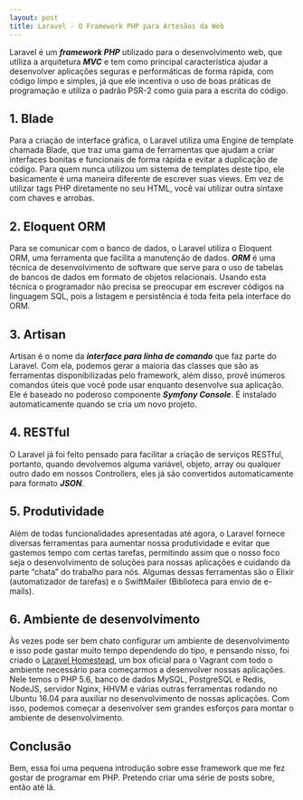 ```yaml
---
layout: post
title: Laravel - O Framework PHP para Artesãos da Web
---
```


Laravel é um ***framework PHP*** utilizado para o desenvolvimento web, que utiliza a arquitetura ***MVC*** e tem como principal característica ajudar a desenvolver aplicações seguras e performáticas de forma rápida, com código limpo e simples, já que ele incentiva o uso de boas práticas de programação e utiliza o padrão PSR-2 como guia para a escrita do código.

## 1. Blade ##

Para a criação de interface gráfica, o Laravel utiliza uma Engine de template chamada Blade, que traz uma gama de ferramentas que ajudam a criar interfaces bonitas e funcionais de forma rápida e evitar a duplicação de código. Para quem nunca utilizou um sistema de templates deste tipo, ele basicamente é uma maneira diferente de escrever suas views. Em vez de utilizar tags PHP diretamente no seu HTML, você vai utilizar outra sintaxe com chaves e arrobas.

## 2. Eloquent ORM ##

Para se comunicar com o banco de dados, o Laravel utiliza o Eloquent ORM, uma ferramenta que facilita a manutenção de dados. ***ORM*** é uma técnica de desenvolvimento de software que serve para o uso de tabelas de bancos de dados em formato de objetos relacionais. Usando esta técnica o programador não precisa se preocupar em escrever códigos na linguagem SQL, pois a listagem e persistência é toda feita pela interface do ORM.

## 3. Artisan ##

Artisan é o nome da ***interface para linha de comando*** que faz parte do Laravel. Com ela, podemos gerar a maioria das classes que são as ferramentas disponibilizadas pelo framework, além disso, provê inúmeros comandos úteis que você pode usar enquanto desenvolve sua aplicação. Ele é baseado no poderoso componente ***Symfony Console***. É instalado automaticamente quando se cria um novo projeto.


## 4. RESTful ##

O Laravel já foi feito pensado para facilitar a criação de serviços RESTful, portanto, quando devolvemos alguma variável, objeto, array ou qualquer outro dado em nossos Controllers, eles já são convertidos automaticamente para formato ***JSON***.

## 5. Produtividade ##

Além de todas funcionalidades apresentadas até agora, o Laravel fornece diversas ferramentas para aumentar nossa produtividade e evitar que gastemos tempo com certas tarefas, permitindo assim que o nosso foco seja o desenvolvimento de soluções para nossas aplicações e cuidando da parte “chata” do trabalho para nós. Algumas dessas ferramentas são o Elixir (automatizador de tarefas) e o SwiftMailer (Biblioteca para envio de e-mails).

## 6. Ambiente de desenvolvimento ##

Às vezes pode ser bem chato configurar um ambiente de desenvolvimento e isso pode gastar muito tempo dependendo do tipo, e pensando nisso, foi criado o <a href="https://laravel.com/docs/5.3/homestead">Laravel Homestead</a>, um box oficial para o Vagrant com todo o ambiente necessário para começarmos a desenvolver nossas aplicações. Nele temos o PHP 5.6, banco de dados MySQL, PostgreSQL e Redis, NodeJS, servidor Nginx, HHVM e várias outras ferramentas rodando no Ubuntu 16.04 para auxiliar no desenvolvimento de nossas aplicações. Com isso, podemos começar a desenvolver sem grandes esforços para montar o ambiente de desenvolvimento.

## Conclusão ##

Bem, essa foi uma pequena introdução sobre esse framework que me fez gostar de programar em PHP. Pretendo criar uma série de posts sobre, então até lá.